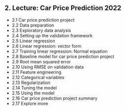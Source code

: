 ## 2. Lecture: Car Price Prediction 2022
* 2.1 Car price prediction project
* 2.2 Data preparation
* 2.3 Exploratory data analysis
* 2.4 Setting up the validation framework
* 2.5 Linear regression
* 2.6 Linear regression: vector form
* 2.7 Training linear regression: Normal equation
* 2.8 Baseline model for car price prediction project
* 2.9 Root mean squared error
* 2.10 Using RMSE on validation data
* 2.11 Feature engineering
* 2.12 Categorical variables
* 2.13 Regularization
* 2.14 Tuning the model
* 2.15 Using the model
* 2.16 Car price prediction project summary
* 2.17 Explore more
